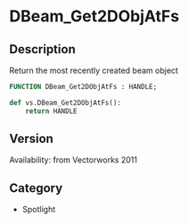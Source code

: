 # DBeam_Get2DObjAtFs

## Description
Return the most recently created beam object

```pascal
FUNCTION DBeam_Get2DObjAtFs : HANDLE;
```

```python
def vs.DBeam_Get2DObjAtFs():
    return HANDLE
```

## Version
Availability: from Vectorworks 2011

## Category
* Spotlight

